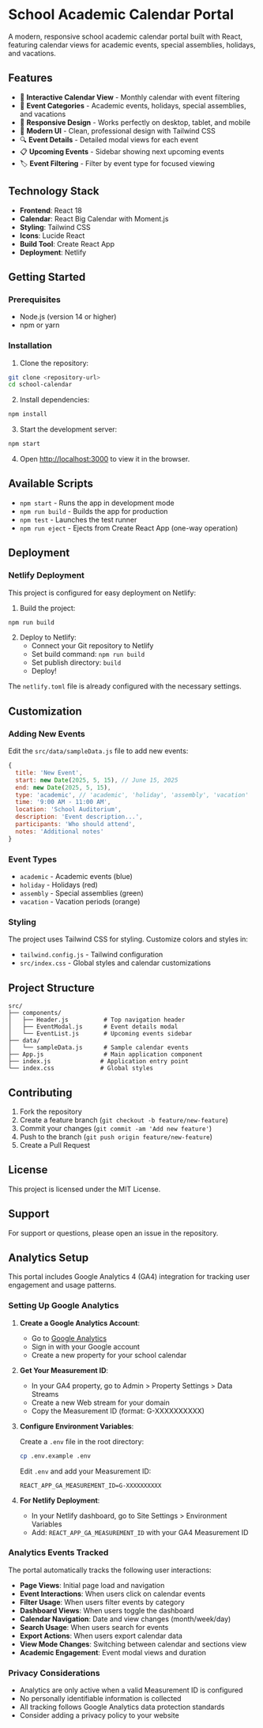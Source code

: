 # School Academic Calendar Portal

A modern, responsive school academic calendar portal built with React, featuring calendar views for academic events, special assemblies, holidays, and vacations.

## Features

- 📅 **Interactive Calendar View** - Monthly calendar with event filtering
- 🎯 **Event Categories** - Academic events, holidays, special assemblies, and vacations
- 📱 **Responsive Design** - Works perfectly on desktop, tablet, and mobile
- 🎨 **Modern UI** - Clean, professional design with Tailwind CSS
- 🔍 **Event Details** - Detailed modal views for each event
- 📋 **Upcoming Events** - Sidebar showing next upcoming events
- 🏷️ **Event Filtering** - Filter by event type for focused viewing

## Technology Stack

- **Frontend**: React 18
- **Calendar**: React Big Calendar with Moment.js
- **Styling**: Tailwind CSS
- **Icons**: Lucide React
- **Build Tool**: Create React App
- **Deployment**: Netlify

## Getting Started

### Prerequisites

- Node.js (version 14 or higher)
- npm or yarn

### Installation

1. Clone the repository:

```bash
git clone <repository-url>
cd school-calendar
```

2. Install dependencies:

```bash
npm install
```

3. Start the development server:

```bash
npm start
```

4. Open [http://localhost:3000](http://localhost:3000) to view it in the browser.

## Available Scripts

- `npm start` - Runs the app in development mode
- `npm run build` - Builds the app for production
- `npm test` - Launches the test runner
- `npm run eject` - Ejects from Create React App (one-way operation)

## Deployment

### Netlify Deployment

This project is configured for easy deployment on Netlify:

1. Build the project:

```bash
npm run build
```

2. Deploy to Netlify:
   - Connect your Git repository to Netlify
   - Set build command: `npm run build`
   - Set publish directory: `build`
   - Deploy!

The `netlify.toml` file is already configured with the necessary settings.

## Customization

### Adding New Events

Edit the `src/data/sampleData.js` file to add new events:

```javascript
{
  title: 'New Event',
  start: new Date(2025, 5, 15), // June 15, 2025
  end: new Date(2025, 5, 15),
  type: 'academic', // 'academic', 'holiday', 'assembly', 'vacation'
  time: '9:00 AM - 11:00 AM',
  location: 'School Auditorium',
  description: 'Event description...',
  participants: 'Who should attend',
  notes: 'Additional notes'
}
```

### Event Types

- `academic` - Academic events (blue)
- `holiday` - Holidays (red)
- `assembly` - Special assemblies (green)
- `vacation` - Vacation periods (orange)

### Styling

The project uses Tailwind CSS for styling. Customize colors and styles in:

- `tailwind.config.js` - Tailwind configuration
- `src/index.css` - Global styles and calendar customizations

## Project Structure

```
src/
├── components/
│   ├── Header.js          # Top navigation header
│   ├── EventModal.js      # Event details modal
│   └── EventList.js       # Upcoming events sidebar
├── data/
│   └── sampleData.js      # Sample calendar events
├── App.js                 # Main application component
├── index.js              # Application entry point
└── index.css             # Global styles
```

## Contributing

1. Fork the repository
2. Create a feature branch (`git checkout -b feature/new-feature`)
3. Commit your changes (`git commit -am 'Add new feature'`)
4. Push to the branch (`git push origin feature/new-feature`)
5. Create a Pull Request

## License

This project is licensed under the MIT License.

## Support

For support or questions, please open an issue in the repository.

## Analytics Setup

This portal includes Google Analytics 4 (GA4) integration for tracking user engagement and usage patterns.

### Setting Up Google Analytics

1. **Create a Google Analytics Account**:

   - Go to [Google Analytics](https://analytics.google.com/)
   - Sign in with your Google account
   - Create a new property for your school calendar

2. **Get Your Measurement ID**:

   - In your GA4 property, go to Admin > Property Settings > Data Streams
   - Create a new Web stream for your domain
   - Copy the Measurement ID (format: G-XXXXXXXXXX)

3. **Configure Environment Variables**:

   Create a `.env` file in the root directory:

   ```bash
   cp .env.example .env
   ```

   Edit `.env` and add your Measurement ID:

   ```
   REACT_APP_GA_MEASUREMENT_ID=G-XXXXXXXXXX
   ```

4. **For Netlify Deployment**:
   - In your Netlify dashboard, go to Site Settings > Environment Variables
   - Add: `REACT_APP_GA_MEASUREMENT_ID` with your GA4 Measurement ID

### Analytics Events Tracked

The portal automatically tracks the following user interactions:

- **Page Views**: Initial page load and navigation
- **Event Interactions**: When users click on calendar events
- **Filter Usage**: When users filter events by category
- **Dashboard Views**: When users toggle the dashboard
- **Calendar Navigation**: Date and view changes (month/week/day)
- **Search Usage**: When users search for events
- **Export Actions**: When users export calendar data
- **View Mode Changes**: Switching between calendar and sections view
- **Academic Engagement**: Event modal views and duration

### Privacy Considerations

- Analytics are only active when a valid Measurement ID is configured
- No personally identifiable information is collected
- All tracking follows Google Analytics data protection standards
- Consider adding a privacy policy to your website
